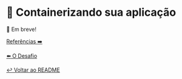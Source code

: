 # :whale: Containerizando sua aplicação

:construction: Em breve!

[Referências :arrow_right:](referencias.md)

[:arrow_left: O Desafio](desafio.md)

[:leftwards_arrow_with_hook: Voltar ao README ](README.md)
